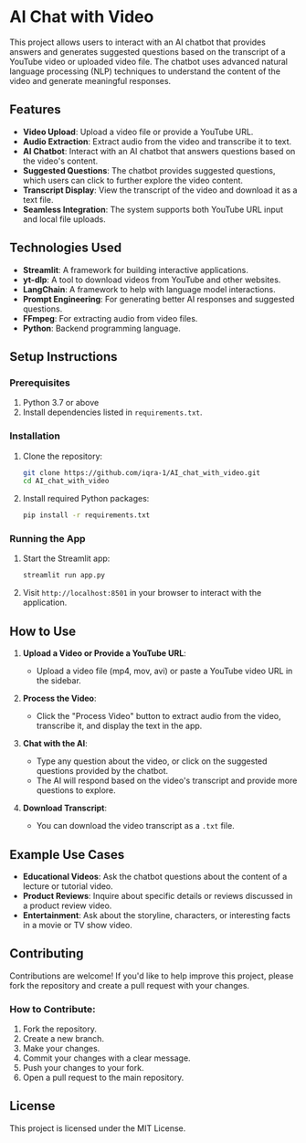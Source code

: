 # AI Chat with Video

This project allows users to interact with an AI chatbot that provides answers and generates suggested questions based on the transcript of a YouTube video or uploaded video file. The chatbot uses advanced natural language processing (NLP) techniques to understand the content of the video and generate meaningful responses.

## Features

- **Video Upload**: Upload a video file or provide a YouTube URL.
- **Audio Extraction**: Extract audio from the video and transcribe it to text.
- **AI Chatbot**: Interact with an AI chatbot that answers questions based on the video's content.
- **Suggested Questions**: The chatbot provides suggested questions, which users can click to further explore the video content.
- **Transcript Display**: View the transcript of the video and download it as a text file.
- **Seamless Integration**: The system supports both YouTube URL input and local file uploads.

## Technologies Used

- **Streamlit**: A framework for building interactive applications.
- **yt-dlp**: A tool to download videos from YouTube and other websites.
- **LangChain**: A framework to help with language model interactions.
- **Prompt Engineering**: For generating better AI responses and suggested questions.
- **FFmpeg**: For extracting audio from video files.
- **Python**: Backend programming language.

## Setup Instructions

### Prerequisites

1. Python 3.7 or above
2. Install dependencies listed in `requirements.txt`.

### Installation

1. Clone the repository:

   ```bash
   git clone https://github.com/iqra-1/AI_chat_with_video.git
   cd AI_chat_with_video
   ```

2. Install required Python packages:

   ```bash
   pip install -r requirements.txt
   ```

### Running the App

1. Start the Streamlit app:

   ```bash
   streamlit run app.py
   ```

2. Visit `http://localhost:8501` in your browser to interact with the application.

## How to Use

1. **Upload a Video or Provide a YouTube URL**:
   - Upload a video file (mp4, mov, avi) or paste a YouTube video URL in the sidebar.
   
2. **Process the Video**:
   - Click the "Process Video" button to extract audio from the video, transcribe it, and display the text in the app.
   
3. **Chat with the AI**:
   - Type any question about the video, or click on the suggested questions provided by the chatbot.
   - The AI will respond based on the video's transcript and provide more questions to explore.

4. **Download Transcript**:
   - You can download the video transcript as a `.txt` file.

## Example Use Cases

- **Educational Videos**: Ask the chatbot questions about the content of a lecture or tutorial video.
- **Product Reviews**: Inquire about specific details or reviews discussed in a product review video.
- **Entertainment**: Ask about the storyline, characters, or interesting facts in a movie or TV show video.

## Contributing

Contributions are welcome! If you'd like to help improve this project, please fork the repository and create a pull request with your changes.

### How to Contribute:

1. Fork the repository.
2. Create a new branch.
3. Make your changes.
4. Commit your changes with a clear message.
5. Push your changes to your fork.
6. Open a pull request to the main repository.

## License

This project is licensed under the MIT License.
